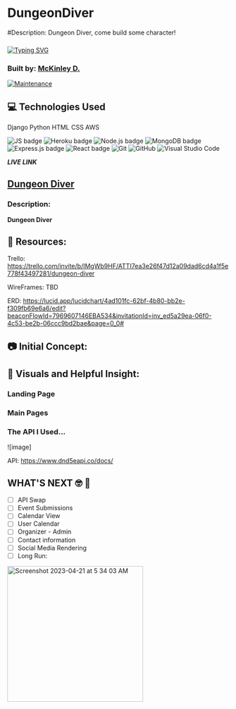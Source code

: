 # DungeonDiver

#Description: Dungeon Diver, come build some character!


### 

<a href="https://git.io/typing-svg"><img src="https://readme-typing-svg.demolab.com?font=Press+Start+2P&pause=1000&color=AEBFD0&center=true&vCenter=true&width=435&lines=-+SMiTHx+-" alt="Typing SVG" /></a>

### Built by: [McKinley D.](http://linkedin.com/in/mckinleyo)

[![Maintenance](https://img.shields.io/badge/Maintained%3F-yes-green.svg)](https://GitHub.com/Naereen/StrapDown.js/graphs/commit-activity)

## :computer: Technologies Used

Django
Python
HTML
CSS
AWS


![JS badge](https://img.shields.io/badge/JavaScript-323330?style=for-the-badge&logo=javascript&logoColor=F7DF1E)
![Heroku badge](https://img.shields.io/badge/Heroku-430098?style=for-the-badge&logo=heroku&logoColor=white)
![Node.js badge](https://img.shields.io/badge/Node.js-339933?style=for-the-badge&logo=nodedotjs&logoColor=white)
![MongoDB badge](https://img.shields.io/badge/MongoDB-4EA94B?style=for-the-badge&logo=mongodb&logoColor=white)
![Express.js badge](https://img.shields.io/badge/Express.js-000000?style=for-the-badge&logo=express&logoColor=white)
![React badge](https://img.shields.io/badge/React-20232A?style=for-the-badge&logo=react&logoColor=61DAFB)
![Git](https://img.shields.io/badge/GIT-E44C30?style=for-the-badge&logo=git&logoColor=white)
![GitHub](https://img.shields.io/badge/GitHub-100000?style=for-the-badge&logo=github&logoColor=white)
![Visual Studio Code](https://img.shields.io/badge/Visual_Studio_Code-0078D4?style=for-the-badge&logo=visual%20studio%20code&logoColor=white)
  
 **_LIVE LINK_**

## [Dungeon Diver](https://dungeondiver.herokuapp.com/)

### Description:

**Dungeon Diver** 

## :link: Resources: 
Trello: https://trello.com/invite/b/IMgWb9HF/ATTI7ea3e26f47d12a09dad6cd4a1f5e778f43497281/dungeon-diver

WireFrames: TBD

ERD: https://lucid.app/lucidchart/4ad101fc-62bf-4b80-bb2e-f309fb69e6a6/edit?beaconFlowId=7969607146EBA534&invitationId=inv_ed5a29ea-06f0-4c53-be2b-06ccc9bd2bae&page=0_0#

</div>

## 📷 Initial Concept:



## :camera_flash: Visuals and Helpful Insight:

### Landing Page


### Main Pages



### The API I Used...

![image] 

API: 
https://www.dnd5eapi.co/docs/


## WHAT'S NEXT 🤓 🧰

- [ ] API Swap
- [ ] Event Submissions
- [ ] Calendar View
- [ ] User Calendar
- [ ] Organizer - Admin 
- [ ] Contact information
- [ ] Social Media Rendering
- [ ] Long Run: 
<img width="308" alt="Screenshot 2023-04-21 at 5 34 03 AM" src="https://media.git.generalassemb.ly/user/48156/files/e94c26a9-5195-4eda-938e-e79750724773">
